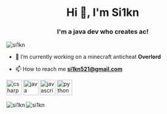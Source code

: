 <h1 align="center">Hi 👋, I'm Si1kn</h1>
<h3 align="center">I'm a java dev who creates ac!</h3>

<p align="left"> <img src="https://komarev.com/ghpvc/?username=si1kn" alt="si1kn" /> </p>

- 🔭 I’m currently working on a minecraft anticheat **Overlord**

- 📫 How to reach me **si1kn521@gmail.com**

<p align="left"><img src="https://devicons.github.io/devicon/devicon.git/icons/csharp/csharp-original.svg" alt="csharp" width="40" height="40"/> <img src="https://devicons.github.io/devicon/devicon.git/icons/java/java-original-wordmark.svg" alt="java" width="40" height="40"/> <img src="https://devicons.github.io/devicon/devicon.git/icons/javascript/javascript-original.svg" alt="javascript" width="40" height="40"/> <img src="https://devicons.github.io/devicon/devicon.git/icons/python/python-original.svg" alt="python" width="40" height="40"/></p><img align="left" src="https://github-readme-stats.vercel.app/api/top-langs/?username=si1kn&layout=compact&hide=html" alt="si1kn" />

<img align="center" src="https://github-readme-stats.vercel.app/api?username=si1kn&show_icons=true" alt="si1kn" />

